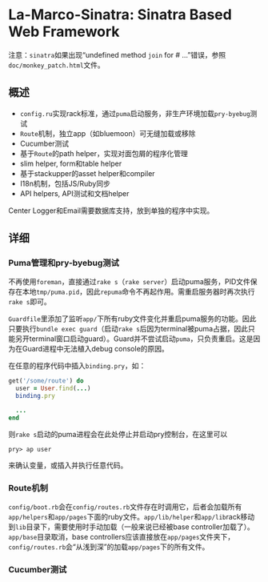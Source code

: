 # La-Marco-Sinatra: Sinatra Based Web Framework

注意：`sinatra`如果出现“undefined method `join` for #<String> ...”错误，参照`doc/monkey_patch.html`文件。

## 概述

- `config.ru`实现rack标准，通过`puma`启动服务，非生产环境加载`pry-byebug`测试
- `Route`机制，独立app（如bluemoon）可无缝加载或移除
- Cucumber测试
- 基于`Route`的path helper，实现对面包屑的程序化管理
- slim helper, form和table helper
- 基于stackupper的asset helper和compiler
- I18n机制，包括JS/Ruby同步
- API helpers, API测试和文档helper

Center Logger和Email需要数据库支持，放到单独的程序中实现。

## 详细

### Puma管理和pry-byebug测试

不再使用`foreman`，直接通过`rake s`（`rake server`）启动puma服务，PID文件保存在本地`tmp/puma.pid`，因此`repuma`命令不再起作用。需重启服务器时再次执行`rake s`即可。

`Guardfile`里添加了监听`app/`下所有ruby文件变化并重启puma服务的功能。因此只要执行`bundle exec guard`（启动`rake s`后因为terminal被puma占据，因此只能另开terminal窗口启动guard）。Guard并不尝试启动`puma`，只负责重启。这是因为在Guard进程中无法植入debug console的原因。

在任意的程序代码中插入`binding.pry`，如：

```ruby
get('/some/route') do
  user = User.find(...)
  binding.pry

  ...
end
```

则`rake s`启动的puma进程会在此处停止并启动pry控制台，在这里可以

    pry> ap user

来确认变量，或插入并执行任意代码。

### Route机制

`config/boot.rb`会在`config/routes.rb`文件存在时调用它，后者会加载所有`app/helpers`和`app/pages`下面的ruby文件。`app/lib/helper`和`app/lib`rack移动到`lib`目录下，需要使用时手动加载（一般来说已经被base controller加载了）。`app/base`目录取消，base controllers应该直接放在`app/pages`文件夹下，`config/routes.rb`会“从浅到深”的加载`app/pages`下的所有文件。

### Cucumber测试


